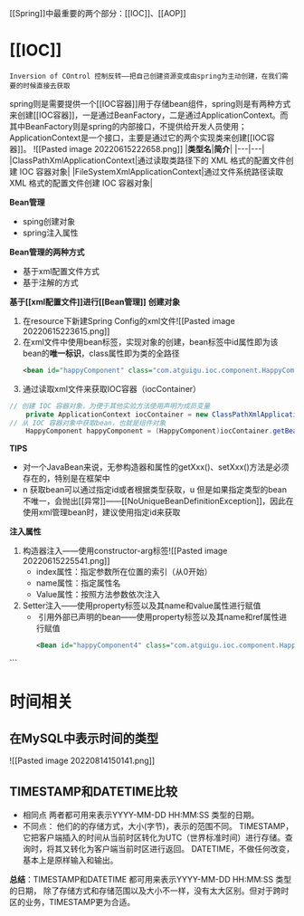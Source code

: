 [[Spring]]中最重要的两个部分：[[IOC]]、[[AOP]]
# [[IOC]]
	Inversion of COntrol 控制反转——把自己创建资源变成由spring为主动创建，在我们需要的时候直接去获取

spring则是需要提供一个[[IOC容器]]用于存储bean组件，spring则是有两种方式来创建[[IOC容器]]，一是通过BeanFactory，二是通过ApplicationContext。而其中BeanFactory则是spring的内部接口，不提供给开发人员使用；ApplicationContext是一个接口，主要是通过它的两个实现类来创建[[IOC容器]]。
![[Pasted image 20220615222658.png]]
|**类型名**|**简介**|
|---|---|
|ClassPathXmlApplicationContext|通过读取类路径下的 XML 格式的配置文件创建 IOC 容器对象|
|FileSystemXmlApplicationContext|通过文件系统路径读取 XML 格式的配置文件创建 IOC 容器对象|

**Bean管理**
- sping创建对象
- spring注入属性

**Bean管理的两种方式**
- 基于xml配置文件方式
- 基于注解的方式

**基于[[xml配置文件]]进行[[Bean管理]]**
**创建对象**
1. 在resource下新建Spring Config的xml文件![[Pasted image 20220615223615.png]]
2.  在xml文件中使用bean标签，实现对象的创建，bean标签中id属性即为该bean的**唯一标识**，class属性即为类的全路径
	```XML
	<bean id="happyComponent" class="com.atguigu.ioc.component.HappyComponent"/>
	```
3. 通过读取xml文件来获取IOC容器（iocContainer）
```java
// 创建 IOC 容器对象，为便于其他实验方法使用声明为成员变量
    private ApplicationContext iocContainer = new ClassPathXmlApplicationContext("applicationContext.xml");
// 从 IOC 容器对象中获取bean，也就是组件对象
    HappyComponent happyComponent = (HappyComponent)iocContainer.getBean("happyComponent");
```
**TIPS**
- 对一个JavaBean来说，无参构造器和属性的getXxx()、setXxx()方法是必须存在的，特别是在框架中
- n 获取bean可以通过指定id或者根据类型获取，u 但是如果指定类型的bean不唯一，会抛出[[异常]]——[[NoUniqueBeanDefinitionException]]，因此在使用xml管理bean时，建议使用指定id来获取

**注入属性**
1. 构造器注入——使用constructor-arg标签![[Pasted image 20220615225541.png]]
	-  index属性：指定参数所在位置的索引（从0开始）
	- name属性：指定属性名
	- Value属性：按照方法参数依次注入
2. Setter注入——使用property标签以及其name和value属性进行赋值
	-  引用外部已声明的bean——使用property标签以及其name和ref属性进行赋值
		```XML
		<Bean id="happyComponent4" class="com.atguigu.ioc.component.HappyComponent">
    <!-- ref 属性：通过 bean 的 id 引用另一个 bean -->
    <property name="happyMachine" ref="happyMachine"/>
</bean>
```



# 时间相关
## 在MySQL中表示时间的类型
![[Pasted image 20220814150141.png]]
## TIMESTAMP和DATETIME比较
- 相同点
两者都可用来表示YYYY-MM-DD HH:MM:SS 类型的日期。
- 不同点：
他们的的存储方式，大小(字节)，表示的范围不同。
TIMESTAMP，它把客户端插入的时间从当前时区转化为UTC（世界标准时间）进行存储。查询时，将其又转化为客户端当前时区进行返回。
DATETIME，不做任何改变，基本上是原样输入和输出。

**总结**：TIMESTAMP和DATETIME 都可用来表示YYYY-MM-DD HH:MM:SS 类型的日期， 除了存储方式和存储范围以及大小不一样，没有太大区别。但对于跨时区的业务，TIMESTAMP更为合适。



